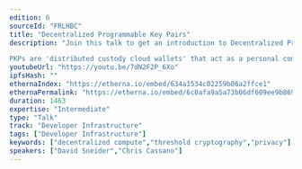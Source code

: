 ```yaml
---
edition: 6
sourceId: "FRLHBC"
title: "Decentralized Programmable Key Pairs"
description: "Join this talk to get an introduction to Decentralized Programable Key Pairs (PKPs), by Lit Protocol.

PKPs are 'distributed custody cloud wallets' that act as a personal compute platform that can write to a variety of state machines (e.g Ethereum, IPFS) because they are 'smart contracts with a secret' that can make arbitrary HTTP requests and use that data in the computation."
youtubeUrl: "https://youtu.be/7dN2F2P_6Xo"
ipfsHash: ""
ethernaIndex: "https://etherna.io/embed/634a1534c02259b06a2ffce1"
ethernaPermalink: "https://etherna.io/embed/6c0afa9a5a73b06df609ee9b86900fdc42b612eb0a0aca6a9fd8cb7d3ec23a0f"
duration: 1463
expertise: "Intermediate"
type: "Talk"
track: "Developer Infrastructure"
tags: ["Developer Infrastructure"]
keywords: ["decentralized compute","threshold cryptography","privacy"]
speakers: ["David Sneider","Chris Cassano"]
---
```


